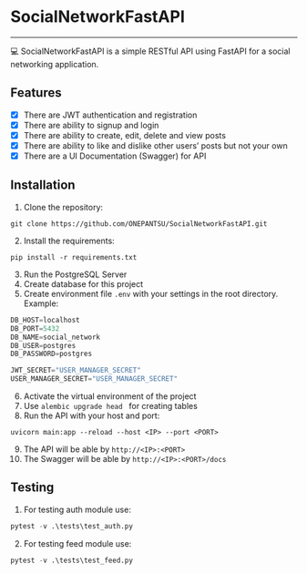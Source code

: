 # SocialNetworkFastAPI
___

💻 SocialNetworkFastAPI is a simple RESTful API using FastAPI for a social networking application.

## Features
- [X] There are JWT authentication and registration
- [X] There are ability to signup and login
- [X] There are ability to create, edit, delete and view posts
- [X] There are ability to like and dislike other users’ posts but not your own 
- [X] There are a UI Documentation (Swagger) for API

## Installation
1. Clone the repository: 
```
git clone https://github.com/ONEPANTSU/SocialNetworkFastAPI.git
```
2. Install the requirements:
```
pip install -r requirements.txt
```
3. Run the PostgreSQL Server
4. Create database for this project
5. Create environment file `.env` with your settings in the root directory. Example:
```python
DB_HOST=localhost
DB_PORT=5432
DB_NAME=social_network
DB_USER=postgres
DB_PASSWORD=postgres

JWT_SECRET="USER_MANAGER_SECRET"
USER_MANAGER_SECRET="USER_MANAGER_SECRET"
```
6. Activate the virtual environment of the project
7. Use `alembic upgrade head ` for creating tables
8. Run the API with your host and port:
```
uvicorn main:app --reload --host <IP> --port <PORT>
``` 
9. The API will be able by `http://<IP>:<PORT>`
10. The Swagger will be able by `http://<IP>:<PORT>/docs`

## Testing
1. For testing auth module use: 
```python
pytest -v .\tests\test_auth.py
```
2. For testing feed module use: 
```python
pytest -v .\tests\test_feed.py
```